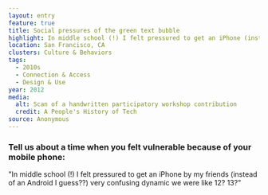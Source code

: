 ```yaml
---
layout: entry
feature: true
title: Social pressures of the green text bubble
highlight: In middle school (!) I felt pressured to get an iPhone (instead of an Android).
location: San Francisco, CA
clusters: Culture & Behaviors
tags:
  - 2010s
  - Connection & Access
  - Design & Use
year: 2012
media:
  alt: Scan of a handwritten participatory workshop contribution
  credit: A People's History of Tech
source: Anonymous
---
```

### Tell us about a time when you felt vulnerable because of your mobile phone:

"In middle school (!) I felt pressured to get an iPhone by my friends (instead of an Android I guess??) very confusing dynamic we were like 12? 13?"

